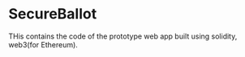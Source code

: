 # SecureBallot
THis contains the code of the prototype web app built using solidity, web3(for Ethereum).
